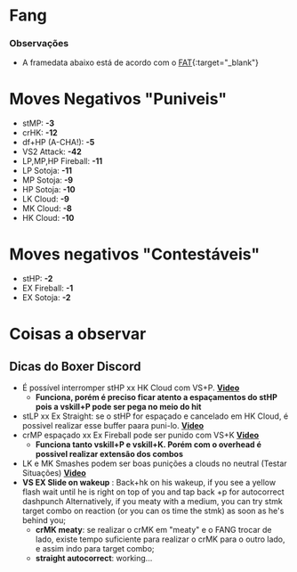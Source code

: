 # Fang

### Observações
- A framedata abaixo está de acordo com o [FAT](https://fullmeter.com/fatonline/#/framedata/SFV/F.A.N.G){:target="_blank"}

# Moves Negativos "Puniveis"
- stMP: **-3**
- crHK: **-12**
- df+HP (A-CHA!): **-5**
- VS2 Attack: **-42**
- LP,MP,HP Fireball: **-11**
- LP Sotoja: **-11**
- MP Sotoja: **-9**
- HP Sotoja: **-10**
- LK Cloud: **-9**
- MK Cloud: **-8**
- HK Cloud: **-10**

# Moves negativos "Contestáveis"
- stHP: **-2**
- EX Fireball: **-1**
- EX Sotoja: **-2**


# Coisas a observar
## Dicas do Boxer Discord
- É possível interromper stHP xx HK Cloud com VS+P. **[Video](https://youtu.be/H9cYvUZUx7E0)**
    - **Funciona, porém é preciso ficar atento a espaçamentos do stHP pois a vskill+P pode ser pega no meio do hit**
 - stLP xx Ex Straight: se o stHP for espaçado e cancelado em HK Cloud, é possivel realizar esse buffer paara puni-lo. **[Video](https://youtu.be/K_Z4O8VIoRo?t=91)**
- crMP espaçado xx Ex Fireball pode ser punido com VS+K  **[Video](https://twitter.com/jav1ts/status/995377359795695617)**
    - **Funciona tanto vskill+P e vskill+K. Porém com o overhead é possivel realizar extensão dos combos**
- LK e MK Smashes podem ser boas punições a clouds no neutral (Testar Situações) **[Video](https://gfycat.com/GloriousPreciousAfricanporcupine)**
-  **VS EX Slide on wakeup** : Back+hk on his wakeup, if you see a yellow flash wait until he is right on top of you and tap back +p for autocorrect dashpunch
Alternatively, if you meaty with a medium, you can try stmk target combo on reaction (or you can os time the stmk) as soon as he's behind you;
   - **crMK meaty**: se realizar o crMK em "meaty" e o FANG trocar de lado, existe tempo suficiente para realizar o crMK para o outro lado, e assim indo para target combo;
   - **straight autocorrect**: working...